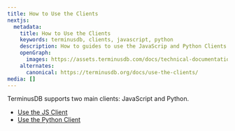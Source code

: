 ```yaml
---
title: How to Use the Clients
nextjs:
  metadata:
    title: How to Use the Clients
    keywords: terminusdb, clients, javascript, python
    description: How to guides to use the JavaScrip and Python Clients with TerminusDB
    openGraph:
      images: https://assets.terminusdb.com/docs/technical-documentation-terminuscms-og.png
    alternates:
      canonical: https://terminusdb.org/docs/use-the-clients/
media: []
---
```


TerminusDB supports two main clients: JavaScript and Python.

* [Use the JS Client](/docs/use-the-javascript-client/)
* [Use the Python Client](/docs/use-the-python-client/)
